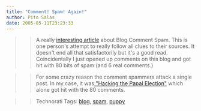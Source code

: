 ```yaml
---
title: "Comment! Spam! Again!"
author: Pito Salas
date: 2005-05-11T23:23:33
---
```



>>

>> A really [interesting
article](<http://www.thebishop.net/geodog/archives/2004/09/18/anatomy_of_comment_spam_script_vendors_emil_kacperski_eugene_blagodarny_and_corporate_helpers.html>)
about Blog Comment Spam. This is one person's attempt to really follow all
clues to their sources. It doesn't end all that satisfactorily but it's a good
read. Coincidentally I just opened up comments on this blog and got hit with
80 bits of spam (and 6 real comments.)

>>

>> For some crazy reason the comment spammers attack a single post. In my
case, it was[ "Hacking the Papal Election"](</weblogs/archives/000637.html>)
which alone got hit with the 80 comments.

>>

>> Technorati Tags: [blog](<http://technorati.com/tag/blog>),
[spam](<http://technorati.com/tag/spam>),
[puppy](<http://technorati.com/tag/puppy>)


